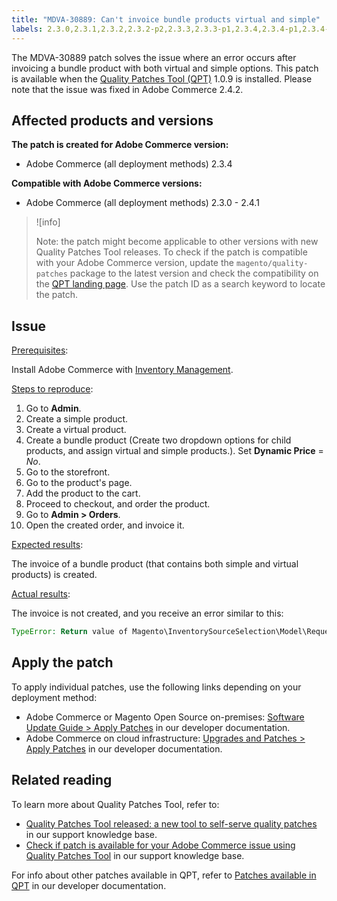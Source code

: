 ```yaml
---
title: "MDVA-30889: Can't invoice bundle products virtual and simple"
labels: 2.3.0,2.3.1,2.3.2,2.3.2-p2,2.3.3,2.3.3-p1,2.3.4,2.3.4-p1,2.3.4-p2,2.3.5,2.3.5-p1,2.3.5-p2,2.3.6,2.4.0,2.4.0-p1,2.4.1,2.4.1-p1,QPT 1.0.9,QPT patches,Magento Commerce,Magento Commerce Cloud,Quality Patches Tool,bundle options,error,invoice,order,product,simple,virtual,Adobe Commerce,cloud infrastructure,on-premises
---
```


The MDVA-30889 patch solves the issue where an error occurs after invoicing a bundle product with both virtual and simple options. This patch is available when the [Quality Patches Tool (QPT)](https://support.magento.com/hc/en-us/articles/360047139492) 1.0.9 is installed. Please note that the issue was fixed in Adobe Commerce 2.4.2.

## Affected products and versions

**The patch is created for Adobe Commerce version:**

* Adobe Commerce (all deployment methods) 2.3.4

**Compatible with Adobe Commerce versions:**

* Adobe Commerce (all deployment methods) 2.3.0 - 2.4.1

>![info]
>
>Note: the patch might become applicable to other versions with new Quality Patches Tool releases. To check if the patch is compatible with your Adobe Commerce version, update the `magento/quality-patches` package to the latest version and check the compatibility on the [QPT landing page](https://devdocs.magento.com/quality-patches/tool.html#patch-grid). Use the patch ID as a search keyword to locate the patch.

## Issue

<ins>Prerequisites</ins>:

Install Adobe Commerce with [Inventory Management](https://devdocs.magento.com/guides/v2.4/inventory/).

<ins>Steps to reproduce</ins>:

1. Go to **Admin**.
1. Create a simple product.
1. Create a virtual product.
1. Create a bundle product (Create two dropdown options for child products, and assign virtual and simple products.). Set **Dynamic Price** = *No*.
1. Go to the storefront.
1. Go to the product's page.
1. Add the product to the cart.
1. Proceed to checkout, and order the product.
1. Go to **Admin > Orders**.
1. Open the created order, and invoice it.

<ins>Expected results</ins>:

The invoice of a bundle product (that contains both simple and virtual products) is created.

<ins>Actual results</ins>:

The invoice is not created, and you receive an error similar to this:

```php
TypeError: Return value of Magento\InventorySourceSelection\Model\Request\InventoryRequest::getItems() must be of the type array, null returned in vendor/magento/module-inventory-source-selection/Model/Request/InventoryRequest.php:102
```

## Apply the patch

To apply individual patches, use the following links depending on your deployment method:

* Adobe Commerce or Magento Open Source on-premises: [Software Update Guide > Apply Patches](https://devdocs.magento.com/guides/v2.4/comp-mgr/patching/mqp.html) in our developer documentation.
* Adobe Commerce on cloud infrastructure: [Upgrades and Patches > Apply Patches](https://devdocs.magento.com/cloud/project/project-patch.html) in our developer documentation.

## Related reading

To learn more about Quality Patches Tool, refer to:

* [Quality Patches Tool released: a new tool to self-serve quality patches](https://support.magento.com/hc/en-us/articles/360047139492) in our support knowledge base.
* [Check if patch is available for your Adobe Commerce issue using Quality Patches Tool](https://support.magento.com/hc/en-us/articles/360047125252) in our support knowledge base.

For info about other patches available in QPT, refer to [Patches available in QPT](https://devdocs.magento.com/quality-patches/tool.html#patch-grid) in our developer documentation.
